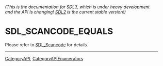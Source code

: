###### (This is the documentation for SDL3, which is under heavy development and the API is changing! [SDL2](https://wiki.libsdl.org/SDL2/) is the current stable version!)
# SDL_SCANCODE_EQUALS

Please refer to [SDL_Scancode](SDL_Scancode) for details.

----
[CategoryAPI](CategoryAPI), [CategoryAPIEnumerators](CategoryAPIEnumerators)

